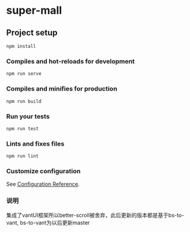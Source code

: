 # super-mall

## Project setup
```
npm install
```

### Compiles and hot-reloads for development
```
npm run serve
```

### Compiles and minifies for production
```
npm run build
```

### Run your tests
```
npm run test
```

### Lints and fixes files
```
npm run lint
```

### Customize configuration
See [Configuration Reference](https://cli.vuejs.org/config/).



### 说明
集成了vantUI框架所以better-scroll被舍弃，此后更新的版本都是基于bs-to-vant, bs-to-vant为以后更新master